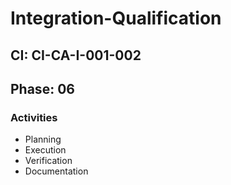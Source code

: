 # Integration-Qualification

## CI: CI-CA-I-001-002
## Phase: 06

### Activities
- Planning
- Execution
- Verification
- Documentation
